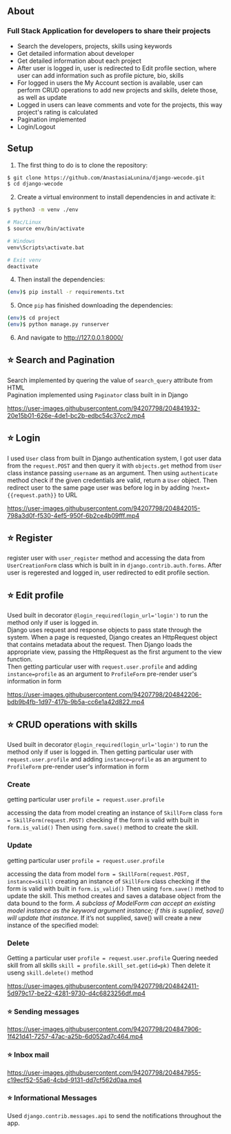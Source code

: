 ## About
### Full Stack Application for developers to share their projects
- Search the developers, projects, skills using keywords <br>
- Get detailed information about developer <br>
- Get detailed information about each project <br>
- After user is logged in, user is redirected to Edit profile section, where user can add information such as profile picture, bio, skills
- For logged in users the My Account section is available, user can perform CRUD operations to 
add new projects and skills, delete those, as well as update <br>
- Logged in users can leave comments and vote for the projects, this way project's rating is calculated <br>
- Pagination implemented <br>
- Login/Logout <br>

## Setup

1. The first thing to do is to clone the repository:

```sh
$ git clone https://github.com/AnastasiaLunina/django-wecode.git
$ cd django-wecode
```

2. Create a virtual environment to install dependencies in and activate it:

```sh
$ python3 -m venv ./env

# Mac/Linux
$ source env/bin/activate

# Windows
venv\Scripts\activate.bat

# Exit venv
deactivate
```

4. Then install the dependencies:

```sh
(env)$ pip install -r requirements.txt
```

5. Once `pip` has finished downloading the dependencies:
```sh
(env)$ cd project
(env)$ python manage.py runserver
```
6. And navigate to http://127.0.0.1:8000/

## ⭐ Search and Pagination
Search implemented by quering the value of `search_query` attribute from HTML
<br>
Pagination implemented using `Paginator` class built in in Django

 https://user-images.githubusercontent.com/94207798/204841932-20e15b01-626e-4de1-bc2b-edbc54c37cc2.mp4
 
## ⭐ Login
I used `User` class from built in Django authentication system, I got user data from the `request.POST` and then query it with `objects.get` method from `User` class instance passing `username` as an argument. Then using `authenticate` method check if the given credentials are valid, return a `User` object. Then redirect user to the same page user was before log in by adding `?next={{request.path}}` to URL

https://user-images.githubusercontent.com/94207798/204842015-798a3d0f-f530-4ef5-950f-6b2ce4b09fff.mp4

## ⭐ Register
register user with `user_register` method and accessing the data from `UserCreationForm` class which is built in in `django.contrib.auth.forms`. After user is regerested and logged in, user redirected to edit profile section. 

## ⭐ Edit profile
Used built in decorator `@login_required(login_url='login')` to run the method only if user is logged in.
<br>
Django uses request and response objects to pass state through the system.
When a page is requested, Django creates an HttpRequest object that contains metadata about the request. Then Django loads the appropriate view, passing the HttpRequest as the first argument to the view function.
<br>
Then getting particular user with `request.user.profile` and adding `instance=profile` as an argument to `ProfileForm` pre-render user's information in form

https://user-images.githubusercontent.com/94207798/204842206-bdb9b4fb-1d97-417b-9b5a-cc6e1a42d822.mp4

## ⭐ CRUD operations with skills 
Used built in decorator `@login_required(login_url='login')` to run the method only if user is logged in.
Then getting particular user with `request.user.profile` and adding `instance=profile` as an argument to `ProfileForm` pre-render user's information in form
### Create 
getting particular user
`profile = request.user.profile`

accessing the data from model
creating an instance of `SkillForm` class
`form = SkillForm(request.POST)`
checking if the form is valid with built in `form.is_valid()` 
Then using `form.save()` method to create the skill. 

### Update 
getting particular user
`profile = request.user.profile`

accessing the data from model
`form = SkillForm(request.POST, instance=skill)`
creating an instance of `SkillForm` class
checking if the form is valid with built in `form.is_valid()` 
Then using `form.save()` method to update the skill. 
This method creates and saves a database object from the data bound to the form. 
<em>A subclass of ModelForm can accept an existing model instance as the keyword argument instance; if this is supplied, save() will update that instance.</em> If it’s not supplied, save() will create a new instance of the specified model: 

### Delete
Getting a particular user
`profile = request.user.profile`
Quering needed skill from all skills 
`skill = profile.skill_set.get(id=pk)`
Then delete it useng `skill.delete()` method

https://user-images.githubusercontent.com/94207798/204842411-5d979c17-be22-4281-9730-d4c6823256df.mp4

### ⭐ Sending messages

https://user-images.githubusercontent.com/94207798/204847906-1f421d41-7257-47ac-a25b-6d052ad7c464.mp4

### ⭐ Inbox mail 

https://user-images.githubusercontent.com/94207798/204847955-c19ecf52-55a6-4cbd-9131-dd7cf562d0aa.mp4

### ⭐ Informational Messages
Used `django.contrib.messages.api` 
to send the notifications throughout the app.
